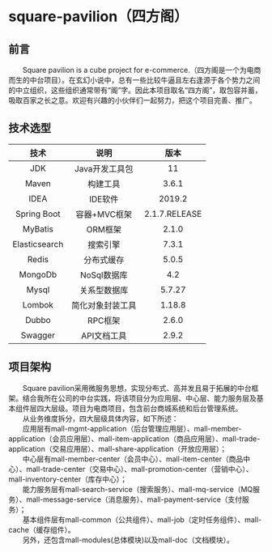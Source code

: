 # square-pavilion（四方阁）

## 前言

&emsp;&emsp;Square pavilion is a cube project for e-commerce.（四方阁是一个为电商而生的中台项目）。在玄幻小说中，总有一些比较牛逼且左右逢源于各个势力之间的中立组织，这些组织通常带有“阁”字。因此本项目取名“四方阁”，取包容并蓄，吸取百家之长之意。欢迎有兴趣的小伙伴们一起努力，把这个项目完善、推广。


## 技术选型

技术|说明|版本
:--:|:--:|:--:
JDK|Java开发工具包|11
Maven|构建工具|3.6.1
IDEA|IDE软件|2019.2
Spring Boot|容器+MVC框架|2.1.7.RELEASE
MyBatis|ORM框架|2.1.0
Elasticsearch|搜索引擎|7.3.1
Redis|分布式缓存|5.0.5
MongoDb|NoSql数据库|4.2
Mysql|关系型数据库|5.7.27
Lombok|简化对象封装工具|1.18.8
Dubbo|RPC框架|2.6.0
Swagger|API文档工具|2.9.2


## 项目架构

&emsp;&emsp;Square pavilion采用微服务思想，实现分布式、高并发且易于拓展的中台框架。结合我所在公司的中台实践，将该项目分为应用层、中心层、能力服务层及基本组件层四大层级。项目为电商项目，包含前台商城系统和后台管理系统。  
&emsp;&emsp;从业务维度拆分，四大层级具体内容，如下所述：  
&emsp;&emsp;应用层有mall-mgmt-application（后台管理应用层）、mall-member-application（会员应用层）、mall-item-application（商品应用层）、mall-trade-application（交易应用层）、mall-share-application（开放应用层）；  
&emsp;&emsp;中心层有mall-member-center（会员中心）、mall-item-center（商品中心）、mall-trade-center（交易中心）、mall-promotion-center（营销中心）、mall-inventory-center（库存中心）；  
&emsp;&emsp;能力服务层有mall-search-service（搜索服务）、mall-mq-service（MQ服务）、mall-message-service（消息服务）、mall-payment-service（支付服务）；  
&emsp;&emsp;基本组件层有mall-common（公共组件）、mall-job（定时任务组件）、mall-cache（缓存组件）。  
&emsp;&emsp;另外，还包含mall-modules(总体模块)以及mall-doc（文档模块）。  